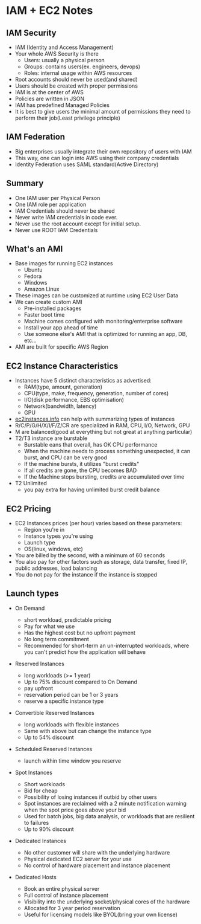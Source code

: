 # IAM + EC2 Notes

## IAM Security
* IAM (Identity and Access Management)
* Your whole AWS Security is there
  * Users: usually a physical person
  * Groups: contains users(ex. engineers, devops)
  * Roles: internal usage within AWS resources
* Root accounts should never be used(and shared)
* Users should be created with proper permissions
* IAM is at the center of AWS
* Policies are written in JSON
* IAM has predefined Managed Policies
* It is best to give users the minimal amount of permissions they need to perform their job(Least privilege principle)

## IAM Federation
* Big enterprises usually integrate their own repository of users with IAM
* This way, one can login into AWS using their company credentials
* Identity Federation uses SAML standard(Active Directory)

## Summary
* One IAM user per Physical Person
* One IAM role per application
* IAM Credentials should never be shared
* Never write IAM credentials in code ever.
* Never use the root account except for initial setup.
* Never use ROOT IAM Credentials

## What's an AMI
* Base images for running EC2 instances
	* Ubuntu
	* Fedora
	* Windows
	* Amazon Linux
* These images can be customized at runtime using EC2 User Data
* We can create custom AMI
	* Pre-installed packages
	* Faster boot time
	* Machine comes configured with monitoring/enterprise software
	* Install your app ahead of time
	* Use someone else's AMI that is optimized for running an app, DB, etc...
* AMI are built for specific AWS Region

## EC2 Instance Characteristics
* Instances have 5 distinct characteristics as advertised:
	* RAM(type, amount, generation)
	* CPU(type, make, frequency, generation, number of cores)
	* I/O(disk performance, EBS optimisation)
	* Network(bandwidth, latency)
	* GPU
* [ec2instances.info](https://ec2instances.info/) can help with summarizing types of instances
* R/C/P/G/H/X/I/F/Z/CR are specialized in RAM, CPU, I/O, Network, GPU
* M are balanced(good at everything but not great at anything particular)
* T2/T3 instance are burstable
	* Burstable eans that overall, has OK CPU performance
	* When the machine needs to process something unexpected, it can burst, and CPU can be very good
	* If the machine bursts, it utilizes "burst credits"
	* If all credits are gone, the CPU becomes BAD
	* If the Machine stops bursting, credits are accumulated over time
* T2 Unlimited
	* you pay extra for having unlimited burst credit balance

## EC2 Pricing
* EC2 Instances prices (per hour) varies based on these parameters:
	* Region you're in
	* Instance types you're using
	* Launch type
	* OS(linux, windows, etc)
* You are billed by the second, with a minimum of 60 seconds
* You also pay for other factors such as storage, data transfer, fixed IP, public addresses, load balancing
* You do not pay for the instance if the instance is stopped

## Launch types
* On Demand
	* short workload, predictable pricing
	* Pay for what we use
	* Has the highest cost but no upfront payment
	* No long term commitment
	* Recommended for short-term an un-interrupted workloads, where you can't predict how the application will behave
* Reserved Instances
	* long workloads (>= 1 year)
	* Up to 75% discount compared to On Demand
	* pay upfront
	* reservation period can be 1 or 3 years
	* reserve a specific instance type
* Convertible Reserved Instances
	* long workloads with flexible instances
	* Same with above but can change the instance type
	* Up to 54% discount
* Scheduled Reserved Instances
	* launch within time window you reserve
* Spot Instances
	* Short workloads
	* Bid for cheap
	* Possibility of losing instances if outbid by other users
	* Spot instances are reclaimed with a 2 minute notification warning when the spot price goes above your bid
	* Used for batch jobs, big data analysis, or workloads that are resilient to failures
	* Up to 90% discount
* Dedicated Instances
	* No other customer will share with the underlying hardware
	* Physical dedicated EC2 server for your use
	* No control of hardware placement and instance placement

* Dedicated Hosts
	* Book an entire physical server
	* Full control of instance placement
	* Visibility into the underlying socket/physical cores of the hardware
	* Allocated for 3 year period reservation
	* Useful for licensing models like BYOL(bring your own license)